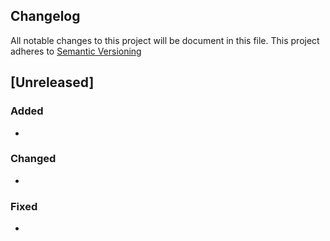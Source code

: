 Changelog
---------
All notable changes to this project will be document in this file. This project adheres to [Semantic Versioning](http://semver.org)

## [Unreleased]

### Added
* 

### Changed
*

### Fixed
*

